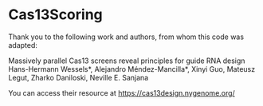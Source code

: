 # Cas13Scoring

Thank you to the following work and authors, from whom this code was adapted:

Massively parallel Cas13 screens reveal principles for guide RNA design
Hans-Hermann Wessels*, Alejandro Méndez-Mancilla*, Xinyi Guo, Mateusz Legut, Zharko Daniloski, Neville E. Sanjana

You can access their resource at https://cas13design.nygenome.org/
